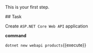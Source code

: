 This is your first step.

## Task

Create `ASP.NET Core Web API` application	

**command**

`dotnet new webapi products`{{execute}}
